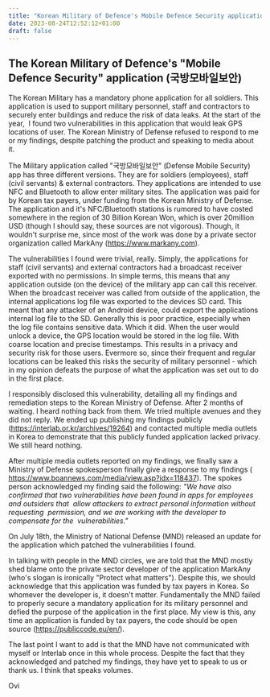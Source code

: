```yaml
---
title: "Korean Military of Defence's Mobile Defence Security application"
date: 2023-08-24T12:52:12+01:00
draft: false
---
```


## The Korean Military of Defence's "Mobile Defence Security" application (국방모바일보안)

The Korean Military has a mandatory phone application for all soldiers. This application is used to support military personnel, staff and contractors to securely enter buildings and reduce the risk of data leaks. At the start of the year,  I found two vulnerabilities in this application that would leak GPS locations of user. The Korean Ministry of Defense refused to respond to me or my findings, despite patching the product and speaking to media about it.

The Military application called "국방모바일보안" (Defense Mobile Security) app has three different versions. They are for soldiers (employees), staff (civil servants) & external contractors. They applications are intended to use NFC and Bluetooth to allow enter military sites. The application was paid for by Korean tax payers, under funding from the Korean Ministry of Defense. The application and it's NFC/Bluetooth stations is rumored to have costed somewhere in the region of 30 Billion Korean Won, which is over 20million USD (though I should say, these sources are not vigorous). Though, it wouldn't surprise me, since most of the work was done by a private sector organization called MarkAny (https://www.markany.com).

The vulnerabilities I found were trivial, really. Simply, the applications for staff (civil servants) and external contractors had a broadcast receiver exported with no permissions. In simple terms, this means that any application outside (on the device) of the military app can call this receiver. When the broadcast receiver was called from outside of the application, the internal applications log file was exported to the devices SD card. This meant that any attacker of an Android device, could export the applications internal log file to the SD. Generally this is poor practice, especially when the log file contains sensitive data. Which it did. When the user would unlock a device, the GPS location would be stored in the log file. With coarse location and precise timestamps. This results in a privacy and security risk for those users. Evermore so, since their frequent and regular locations can be leaked this risks the security of military personnel - which in my opinion defeats the purpose of what the application was set out to do in the first place. 

I responsibly disclosed this vulnerability, detailing all my findings and remediation steps to the Korean Ministry of Defense. After 2 months of waiting. I heard nothing back from them. We tried multiple avenues and they did not reply. We ended up publishing my findings publicly (https://interlab.or.kr/archives/19264) and contacted multiple media outlets in Korea to demonstrate that this publicly funded application lacked privacy. We still heard nothing.

After multiple media outlets reported on my findings, we finally saw a Ministry of Defense spokesperson finally give a response to my findings ( https://www.boannews.com/media/view.asp?idx=118437). The spokes person acknowledged my finding said the following: *"We have also confirmed that two vulnerabilities have been found in apps for employees and outsiders that  allow attackers to extract personal information without requesting  permission, and we are working with the developer to compensate for the  vulnerabilities."*

On July 18th, the Ministry of National Defense (MND) released an update for the application which patched the vulnerabilities I found. 

In talking with people in the MND circles, we are told that the MND mostly shed blame onto the private sector developer of the application MarkAny (who's slogan is ironically "Protect what matters"). Despite this, we should acknowledge that this application was funded by tax payers in Korea. So whomever the developer is, it doesn't matter. Fundamentally the MND failed to properly secure a mandatory application for its military personnel and defied the purpose of the application in the first place. My view is this, any time an application is funded by tax payers, the code should be open source (https://publiccode.eu/en/).

The last point I want to add is that the MND have not communicated with myself or Interlab once in this whole process. Despite the fact that they acknowledged and patched my findings, they have yet to speak to us or thank us. I think that speaks volumes. 

Ovi